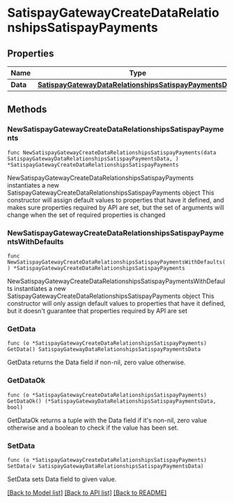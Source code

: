 # SatispayGatewayCreateDataRelationshipsSatispayPayments

## Properties

Name | Type | Description | Notes
------------ | ------------- | ------------- | -------------
**Data** | [**SatispayGatewayDataRelationshipsSatispayPaymentsData**](SatispayGatewayDataRelationshipsSatispayPaymentsData.md) |  | 

## Methods

### NewSatispayGatewayCreateDataRelationshipsSatispayPayments

`func NewSatispayGatewayCreateDataRelationshipsSatispayPayments(data SatispayGatewayDataRelationshipsSatispayPaymentsData, ) *SatispayGatewayCreateDataRelationshipsSatispayPayments`

NewSatispayGatewayCreateDataRelationshipsSatispayPayments instantiates a new SatispayGatewayCreateDataRelationshipsSatispayPayments object
This constructor will assign default values to properties that have it defined,
and makes sure properties required by API are set, but the set of arguments
will change when the set of required properties is changed

### NewSatispayGatewayCreateDataRelationshipsSatispayPaymentsWithDefaults

`func NewSatispayGatewayCreateDataRelationshipsSatispayPaymentsWithDefaults() *SatispayGatewayCreateDataRelationshipsSatispayPayments`

NewSatispayGatewayCreateDataRelationshipsSatispayPaymentsWithDefaults instantiates a new SatispayGatewayCreateDataRelationshipsSatispayPayments object
This constructor will only assign default values to properties that have it defined,
but it doesn't guarantee that properties required by API are set

### GetData

`func (o *SatispayGatewayCreateDataRelationshipsSatispayPayments) GetData() SatispayGatewayDataRelationshipsSatispayPaymentsData`

GetData returns the Data field if non-nil, zero value otherwise.

### GetDataOk

`func (o *SatispayGatewayCreateDataRelationshipsSatispayPayments) GetDataOk() (*SatispayGatewayDataRelationshipsSatispayPaymentsData, bool)`

GetDataOk returns a tuple with the Data field if it's non-nil, zero value otherwise
and a boolean to check if the value has been set.

### SetData

`func (o *SatispayGatewayCreateDataRelationshipsSatispayPayments) SetData(v SatispayGatewayDataRelationshipsSatispayPaymentsData)`

SetData sets Data field to given value.



[[Back to Model list]](../README.md#documentation-for-models) [[Back to API list]](../README.md#documentation-for-api-endpoints) [[Back to README]](../README.md)


